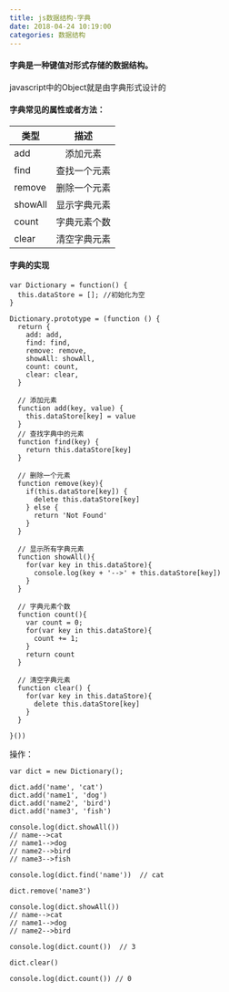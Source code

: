 ```yaml
---
title: js数据结构-字典
date: 2018-04-24 10:19:00
categories: 数据结构
---
```


#### 字典是一种键值对形式存储的数据结构。

javascript中的Object就是由字典形式设计的


#### 字典常见的属性或者方法：

| 类型   |      描述      |
|----------|:-------------:|
| add |  添加元素 |
| find |  查找一个元素  |
| remove | 删除一个元素 |
| showAll | 显示字典元素 |
| count | 字典元素个数 |
| clear | 清空字典元素  |


#### 字典的实现

    var Dictionary = function() {
      this.dataStore = []; //初始化为空
    }

    Dictionary.prototype = (function () {
      return {
        add: add,
        find: find,
        remove: remove,
        showAll: showAll,
        count: count,
        clear: clear,
      }

      // 添加元素
      function add(key, value) {
        this.dataStore[key] = value
      }
      // 查找字典中的元素
      function find(key) {
        return this.dataStore[key]
      }

      // 删除一个元素
      function remove(key){
        if(this.dataStore[key]) {
          delete this.dataStore[key]
        } else {
          return 'Not Found'
        }
      }

      // 显示所有字典元素
      function showAll(){
        for(var key in this.dataStore){
          console.log(key + '-->' + this.dataStore[key])
        }
      }

      // 字典元素个数
      function count(){
        var count = 0;
        for(var key in this.dataStore){
          count += 1;
        }
        return count
      }

      // 清空字典元素
      function clear() {
        for(var key in this.dataStore){
          delete this.dataStore[key]
        }
      }
      
    }())

操作：

    var dict = new Dictionary();

    dict.add('name', 'cat')
    dict.add('name1', 'dog')
    dict.add('name2', 'bird')
    dict.add('name3', 'fish')

    console.log(dict.showAll())
    // name-->cat
    // name1-->dog
    // name2-->bird 
    // name3-->fish

    console.log(dict.find('name'))  // cat

    dict.remove('name3')

    console.log(dict.showAll())
    // name-->cat
    // name1-->dog
    // name2-->bird 

    console.log(dict.count())  // 3

    dict.clear()

    console.log(dict.count()) // 0

